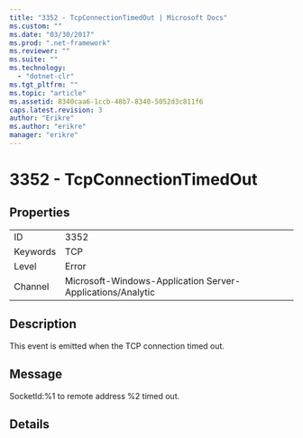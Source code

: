 ```yaml
---
title: "3352 - TcpConnectionTimedOut | Microsoft Docs"
ms.custom: ""
ms.date: "03/30/2017"
ms.prod: ".net-framework"
ms.reviewer: ""
ms.suite: ""
ms.technology: 
  - "dotnet-clr"
ms.tgt_pltfrm: ""
ms.topic: "article"
ms.assetid: 8340caa6-1ccb-48b7-8340-5052d3c811f6
caps.latest.revision: 3
author: "Erikre"
ms.author: "erikre"
manager: "erikre"
---
```

# 3352 - TcpConnectionTimedOut
## Properties  
  
|||  
|-|-|  
|ID|3352|  
|Keywords|TCP|  
|Level|Error|  
|Channel|Microsoft-Windows-Application Server-Applications/Analytic|  
  
## Description  
 This event is emitted when the TCP connection timed out.  
  
## Message  
 SocketId:%1 to remote address %2 timed out.  
  
## Details